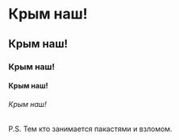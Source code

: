 # Крым наш!
## Крым наш!
### Крым наш!
#### Крым наш!
###### Крым наш!

P.S. Тем кто занимается пакастями и взломом.

